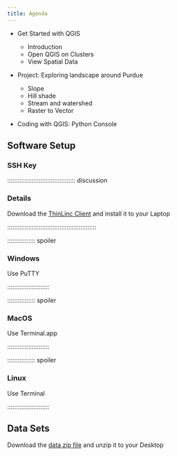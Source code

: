 ```yaml
---
title: Agenda
---
```


* Get Started with QGIS
  * Introduction
  * Open QGIS on Clusters
  * View Spatial Data

* Project: 	Exploring landscape around Purdue
  * Slope
  * Hill shade
  * Stream and watershed
  * Raster to Vector

* Coding with QGIS: Python Console



## Software Setup

### SSH Key

::::::::::::::::::::::::::::::::::::::: discussion

### Details

Download the [ThinLinc Client](https://www.cendio.com/thinlinc/download/) and install it to your Laptop

:::::::::::::::::::::::::::::::::::::::::::::::::::

:::::::::::::::: spoiler

### Windows

Use PuTTY

::::::::::::::::::::::::

:::::::::::::::: spoiler

### MacOS

Use Terminal.app

::::::::::::::::::::::::


:::::::::::::::: spoiler

### Linux

Use Terminal

::::::::::::::::::::::::


## Data Sets

<!--
FIXME: place any data you want learners to use in `episodes/data` and then use
       a relative link ( [data zip file](data/lesson-data.zip) ) to provide a
       link to it, replacing the example.com link.
-->
Download the [data zip file](https://example.com/FIXME) and unzip it to your Desktop
